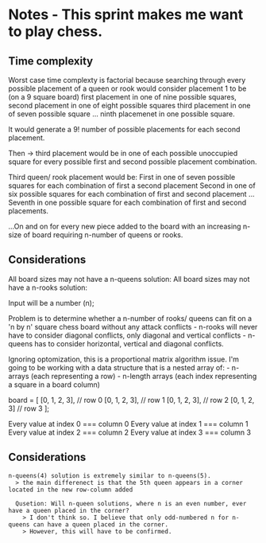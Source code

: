# Notes -  This sprint makes me want to play chess.

## Time complexity
  Worst case time complexty is factorial because searching through every possible placement of a queen or rook
  would consider placement 1 to be (on a 9 square board)
    first placement in one of nine possible squares,
    second placement in one of eight possible squares
    third placement in one of seven possible square
    ...
  ninth placemenet in one possible square.

  It would generate a 9! number of possible placements for each second placement.
  
  Then -> third placement would be in one of each possible unoccupied square for every possible first and second
    possible placement combination.

  Third queen/ rook placement would be:
    First in one of seven possible squares for each combination of first a second placement
    Second in one of six possible squares for each combination of first and second placement
    ...
    Seventh in one possible square for each combination of first and second placements.
  
  ...On and on for every new piece added to the board with an increasing n-size of board requiring n-number of queens or rooks.

## Considerations
  All board sizes may not have a n-queens solution:
  All board sizes may not have a n-rooks solution:

  Input will be a number (n);

  Problem is to determine whether a n-number of rooks/ queens can fit on a 'n by n' square chess board without any attack conflicts
    - n-rooks will never have to consider diagonal conflicts, only diagonal and vertical conflicts
    - n-queens has to consider horizontal, vertical and diagonal conflicts.

  Ignoring optomization, this is a proportional matrix algorithm issue.
  I'm going to be working with a data structure that is a nested array of:
    - n-arrays (each representing a row)
    - n-length arrays (each index representing a square in a board column)

  board = [
    [0, 1, 2, 3], // row 0
    [0, 1, 2, 3], // row 1
    [0, 1, 2, 3], // row 2
    [0, 1, 2, 3]  // row 3
  ];

  Every value at index 0 === column 0
  Every value at index 1 === column 1
  Every value at index 2 === column 2
  Every value at index 3 === column 3
  
  ## Considerations
    n-queens(4) solution is extremely similar to n-queens(5).
      > the main differenect is that the 5th queen appears in a corner located in the new row-column added

      Qusetion: Will n-queen solutions, where n is an even number, ever have a queen placed in the corner?
        > I don't think so. I believe that only odd-numbered n for n-queens can have a queen placed in the corner.
        > However, this will have to be confirmed.
        